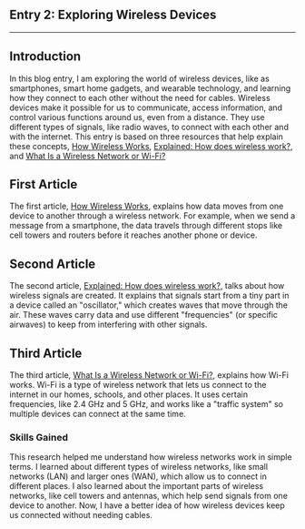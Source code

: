 ## Entry 2: Exploring Wireless Devices

---

## Introduction

In this blog entry, I am exploring the world of wireless devices, like as smartphones, smart home gadgets, and wearable technology, and learning how they connect to each other without the need for cables. Wireless devices make it possible for us to communicate, access information, and control various functions around us, even from a distance. They use different types of signals, like radio waves, to connect with each other and with the internet. This entry is based on three resources that help explain these concepts, [How Wireless Works](https://howwirelessworks.ctia.org), [Explained: How does wireless work?](https://www.grandmetric.com/explained-how-does-wireless-work/), and [What Is a Wireless Network or Wi-Fi?](https://www.fortinet.com/resources/cyberglossary/wireless-network)


## First Article
The first article, [How Wireless Works](https://howwirelessworks.ctia.org), explains how data moves from one device to another through a wireless network. For example, when we send a message from a smartphone, the data travels through different stops like cell towers and routers before it reaches another phone or device.

## Second Article
The second article, [Explained: How does wireless work?](https://www.grandmetric.com/explained-how-does-wireless-work/), talks about how wireless signals are created. It explains that signals start from a tiny part in a device called an "oscillator," which creates waves that move through the air. These waves carry data and use different "frequencies" (or specific airwaves) to keep from interfering with other signals.

## Third Article
The third article, [What Is a Wireless Network or Wi-Fi?](https://www.fortinet.com/resources/cyberglossary/wireless-network), explains how Wi-Fi works. Wi-Fi is a type of wireless network that lets us connect to the internet in our homes, schools, and other places. It uses certain frequencies, like 2.4 GHz and 5 GHz, and works like a "traffic system" so multiple devices can connect at the same time.

### Skills Gained
This research helped me understand how wireless networks work in simple terms. I learned about different types of wireless networks, like small networks (LAN) and larger ones (WAN), which allow us to connect in different places. I also learned about the important parts of wireless networks, like cell towers and antennas, which help send signals from one device to another. Now, I have a better idea of how wireless devices keep us connected without needing cables. 
